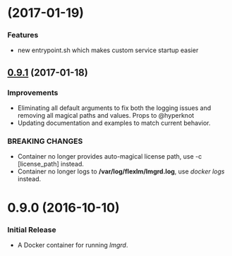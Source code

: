 <a name="0.9.2"></a>
# [](https://github.com/haysclark/adlmflexnetserver/compare/v0.9.1...0.9.2) (2017-01-19)

### Features
- new entrypoint.sh which makes custom service startup easier

<a name="0.9.1"></a>
## [0.9.1](https://github.com/haysclark/adlmflexnetserver/compare/v0.9.0...v0.9.1) (2017-01-18)

### Improvements
- Eliminating all default arguments to fix both the logging issues and removing all magical paths and values. Props to @hyperknot
- Updating documentation and examples to match current behavior. 

### BREAKING CHANGES
- Container no longer provides auto-magical license path, use -c [license_path] instead.
- Container no longer logs to __/var/log/flexlm/lmgrd.log__, use _docker logs_ instead.

<a name="0.9.0"></a>
# 0.9.0 (2016-10-10)

### Initial Release
- A Docker container for running _lmgrd_.
